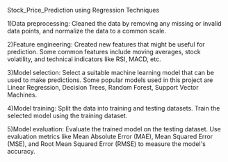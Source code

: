  Stock_Price_Prediction using Regression Techniques
 
1)Data preprocessing: Cleaned the data by removing any missing or invalid data points, and normalize the data to a common scale.

2)Feature engineering: Created new features that might be useful for prediction. Some common features include moving averages, stock volatility, and technical indicators like RSI, MACD, etc.

3)Model selection: Select a suitable machine learning model that can be used to make predictions. Some popular models used in this project are Linear Regression, Decision Trees, Random Forest, Support Vector Machines.

4)Model training: Split the data into training and testing datasets. Train the selected model using the training dataset.

5)Model evaluation: Evaluate the trained model on the testing dataset. Use evaluation metrics like Mean Absolute Error (MAE), Mean Squared Error (MSE), and Root Mean Squared Error (RMSE) to measure the model's accuracy.
